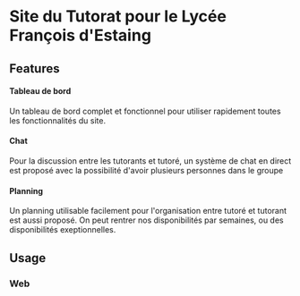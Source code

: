 # Site du Tutorat pour le Lycée François d'Estaing

## Features 

#### Tableau de bord
Un tableau de bord complet et fonctionnel pour utiliser rapidement toutes les fonctionnalités du site.

#### Chat
Pour la discussion entre les tutorants et tutoré, un système de chat en direct est proposé avec la possibilité d'avoir plusieurs personnes dans le groupe

#### Planning
Un planning utilisable facilement pour l'organisation entre tutoré et tutorant est aussi proposé. On peut rentrer nos disponibilités par semaines, ou des disponibilités exeptionnelles. 
## Usage

### Web

